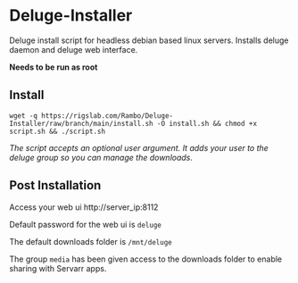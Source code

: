 # Deluge-Installer

Deluge install script for headless debian based linux servers.
Installs deluge daemon and deluge web interface.

**Needs to be run as root**

## Install

``wget -q https://rigslab.com/Rambo/Deluge-Installer/raw/branch/main/install.sh -O install.sh && chmod +x script.sh && ./script.sh``


*The script accepts an optional user argument. It adds your user to the deluge group so you can manage the downloads.*

## Post Installation

Access your web ui http://server_ip:8112

Default password for the web ui is ``deluge``

The default downloads folder is ``/mnt/deluge``

The group ``media`` has been given access to the downloads folder to enable sharing with Servarr apps.